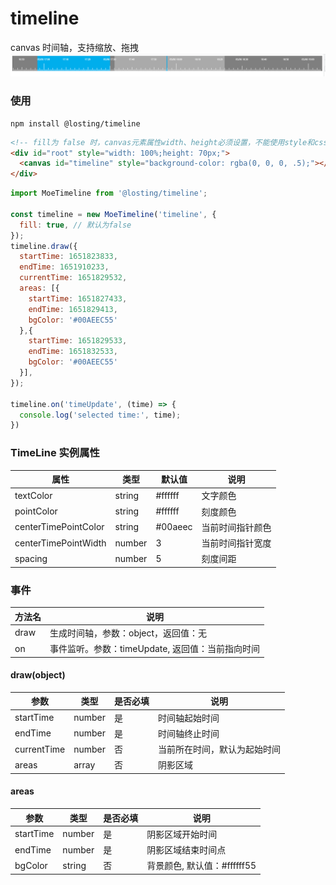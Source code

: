 <!--
 * @Author: losting
 * @Date: 2022-05-07 15:31:25
 * @LastEditTime: 2022-05-10 14:06:36
 * @LastEditors: losting
 * @Description: 
 * @FilePath: \timeline\README.md
-->
# timeline
canvas 时间轴，支持缩放、拖拽
![preview](./example/demo.png)

### 使用
``` shell
npm install @losting/timeline
```
``` html
<!-- fill为 false 时，canvas元素属性width、height必须设置，不能使用style和css -->
<div id="root" style="width: 100%;height: 70px;">
  <canvas id="timeline" style="background-color: rgba(0, 0, 0, .5);"></canvas>
</div>
```

``` JavaScript
import MoeTimeline from '@losting/timeline';

const timeline = new MoeTimeline('timeline', {
  fill: true, // 默认为false
});
timeline.draw({
  startTime: 1651823833,
  endTime: 1651910233,
  currentTime: 1651829532,
  areas: [{
    startTime: 1651827433,
    endTime: 1651829413,
    bgColor: '#00AEEC55'
  },{
    startTime: 1651829533,
    endTime: 1651832533,
    bgColor: '#00AEEC55'
  }],
});

timeline.on('timeUpdate', (time) => {
  console.log('selected time:', time);
})
```

### TimeLine 实例属性
| 属性 | 类型 | 默认值 | 说明 |
| --- | --- | --- | --- |
| textColor | string | #ffffff | 文字颜色 |
| pointColor | string | #ffffff | 刻度颜色 |
| centerTimePointColor | string | #00aeec | 当前时间指针颜色 |
| centerTimePointWidth | number | 3 | 当前时间指针宽度 |
| spacing | number | 5 | 刻度间距 |

### 事件

| 方法名 | 说明 |
| --- | --- |
| draw | 生成时间轴，参数：object，返回值：无 |
| on | 事件监听。参数：timeUpdate, 返回值：当前指向时间 |

#### draw(object)
| 参数 | 类型 | 是否必填 | 说明 |
| --- | --- | --- | --- |
| startTime | number | 是 | 时间轴起始时间 |
| endTime | number | 是 | 时间轴终止时间 |
| currentTime | number | 否 | 当前所在时间，默认为起始时间 |
| areas | array | 否 | 阴影区域 |

#### areas
| 参数 | 类型 | 是否必填 | 说明 |
| --- | --- | --- | --- |
| startTime | number | 是 | 阴影区域开始时间 |
| endTime | number | 是 | 阴影区域结束时间点 |
| bgColor | string | 否 | 背景颜色, 默认值：#ffffff55 |

